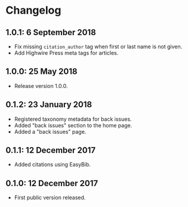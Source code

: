 # Changelog

## 1.0.1: 6 September 2018

* Fix missing `citation_author` tag when first or last name is not given.
* Add Highwire Press meta tags for articles.


## 1.0.0: 25 May 2018

* Release version 1.0.0.


## 0.1.2: 23 January 2018

* Registered taxonomy metadata for back issues.
* Added "back issues" section to the home page.
* Added a "back issues" page.

## 0.1.1: 12 December 2017

* Added citations using EasyBib.

## 0.1.0: 12 December 2017

* First public version released.